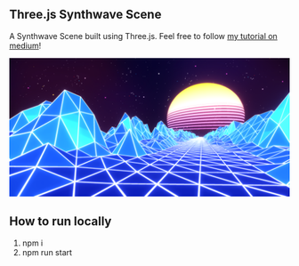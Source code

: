 ## Three.js Synthwave Scene

A Synthwave Scene built using Three.js. Feel free to follow [my tutorial on medium](https://franky-arkon-digital.medium.com/synthwave-scene-my-coolest-three-js-project-yet-6359c38dfd08)!

![Repo cover image](repo-cover.png?raw=true)

## How to run locally

1. npm i
2. npm run start